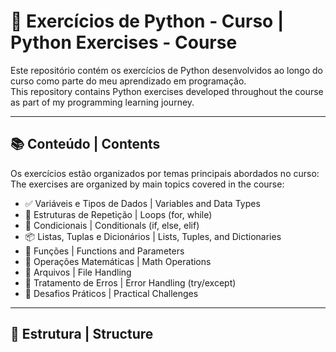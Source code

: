 # 🐍 Exercícios de Python - Curso | Python Exercises - Course

Este repositório contém os exercícios de Python desenvolvidos ao longo do curso como parte do meu aprendizado em programação.  
This repository contains Python exercises developed throughout the course as part of my programming learning journey.

---

## 📚 Conteúdo | Contents

Os exercícios estão organizados por temas principais abordados no curso:  
The exercises are organized by main topics covered in the course:

- ✅ Variáveis e Tipos de Dados | Variables and Data Types  
- 🔁 Estruturas de Repetição | Loops (for, while)  
- 🔀 Condicionais | Conditionals (if, else, elif)  
- 📦 Listas, Tuplas e Dicionários | Lists, Tuples, and Dictionaries  
- 🔄 Funções | Functions and Parameters  
- 🧮 Operações Matemáticas | Math Operations  
- 📁 Arquivos | File Handling  
- 🐞 Tratamento de Erros | Error Handling (try/except)  
- 🔢 Desafios Práticos | Practical Challenges

---

## 📂 Estrutura | Structure

